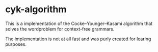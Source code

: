 # cyk-algorithm
This is a implementation of the Cocke–Younger–Kasami algorithm that solves the wordproblem for context-free grammars.

The implementation is not at all fast and was purly created for learing purposes.
